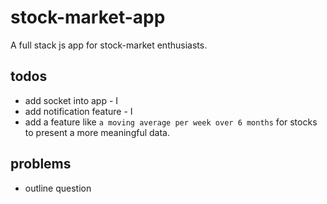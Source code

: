 # stock-market-app
A full stack js app for stock-market enthusiasts.


## todos
* add socket into app - I
* add notification feature - I
* add a feature like `a moving average per week over 6 months` for stocks to present a more meaningful data.
## problems
* outline question
